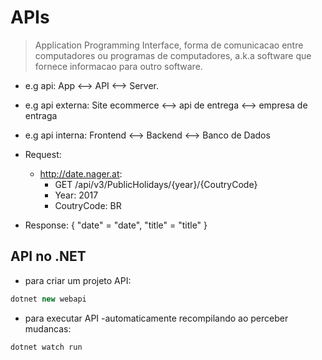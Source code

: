 # APIs
> Application Programming Interface, forma de comunicacao entre computadores ou programas de computadores, a.k.a software que fornece informacao para outro software.

* e.g api: App <--> API <--> Server.
* e.g api externa: Site ecommerce <--> api de entrega <--> empresa de entraga
* e.g api interna: Frontend <--> Backend <--> Banco de Dados

* Request:
	* http://date.nager.at:
		* GET /api/v3/PublicHolidays/{year}/{CoutryCode}
		* Year: 2017
		* CoutryCode: BR
* Response:
	{
		"date" = "date",
		"title" = "title"
	}
	
## API no .NET
* para criar um projeto API:
```csharp
dotnet new webapi
```

* para executar API -automaticamente recompilando ao perceber mudancas:
```csharp
dotnet watch run
```